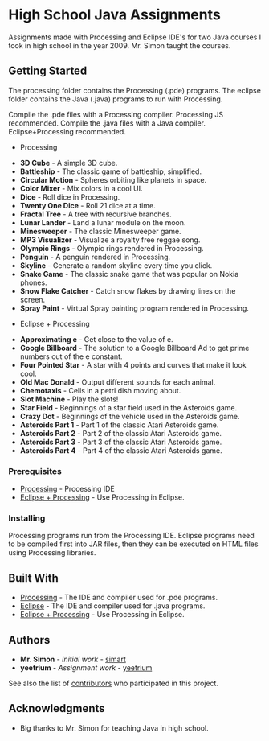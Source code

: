 # High School Java Assignments

Assignments made with Processing and Eclipse IDE's for two Java courses I took in high school in the year 2009. Mr. Simon taught the courses.

## Getting Started

The processing folder contains the Processing (.pde) programs.
The eclipse folder contains the Java (.java) programs to run with Processing.

Compile the .pde files with a Processing compiler. Processing JS recommended.
Compile the .java files with a Java compiler. Eclipse+Processing recommended.

- Processing

* **3D Cube** - A simple 3D cube.
* **Battleship** - The classic game of battleship, simplified.
* **Circular Motion** - Spheres orbiting like planets in space.
* **Color Mixer** - Mix colors in a cool UI.
* **Dice** - Roll dice in Processing.
* **Twenty One Dice** - Roll 21 dice at a time.
* **Fractal Tree** - A tree with recursive branches.
* **Lunar Lander** - Land a lunar module on the moon.
* **Minesweeper** - The classic Minesweeper game.
* **MP3 Visualizer** - Visualize a royalty free reggae song.
* **Olympic Rings** - Olympic rings rendered in Processing.
* **Penguin** - A penguin rendered in Processing.
* **Skyline** - Generate a random skyline every time you click.
* **Snake Game** - The classic snake game that was popular on Nokia phones.
* **Snow Flake Catcher** - Catch snow flakes by drawing lines on the screen.
* **Spray Paint** - Virtual Spray painting program rendered in Processing.

- Eclipse + Processing

* **Approximating e** - Get close to the value of e.
* **Google Billboard** - The solution to a Google Billboard Ad to get prime numbers out of the e constant.
* **Four Pointed Star** - A star with 4 points and curves that make it look cool.
* **Old Mac Donald** - Output different sounds for each animal.
* **Chemotaxis** - Cells in a petri dish moving about.
* **Slot Machine** - Play the slots!
* **Star Field** - Beginnings of a star field used in the Asteroids game.
* **Crazy Dot** - Beginnings of the vehicle used in the Asteroids game.
* **Asteroids Part 1** - Part 1 of the classic Atari Asteroids game.
* **Asteroids Part 2** - Part 2 of the classic Atari Asteroids game.
* **Asteroids Part 3** - Part 3 of the classic Atari Asteroids game.
* **Asteroids Part 4** - Part 4 of the classic Atari Asteroids game.

### Prerequisites

* [Processing](https://processing.org/download/) - Processing IDE
* [Eclipse + Processing](https://processing.org/tutorials/eclipse/) - Use Processing in Eclipse.

### Installing

Processing programs run from the Processing IDE.
Eclipse programs need to be compiled first into JAR files, then they can be executed on HTML files using Processing libraries.

## Built With

* [Processing](https://processing.org/) - The IDE and compiler used for .pde programs.
* [Eclipse](https://www.eclipse.org/) - The IDE and compiler used for .java programs.
* [Eclipse + Processing](https://processing.org/tutorials/eclipse/) - Use Processing in Eclipse.

## Authors

* **Mr. Simon** - *Initial work* - [simart](https://github.com/simart)
* **yeetrium** - *Assignment work* - [yeetrium](https://github.com/yeetrium)

See also the list of [contributors](https://github.com/your/project/contributors) who participated in this project.

## Acknowledgments

* Big thanks to Mr. Simon for teaching Java in high school.
